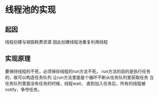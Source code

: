 # 线程池的实现
## 起因
线程创建与销毁耗费资源
因此创建线程池重复利用线程

## 实现原理
要保持线程的不死，必须保存线程的run方法不死，
run方法的目的是执行任务的，故可以构造任务队列
让run方法里面是个循环不断从任务队列里获取任务
当任务队列里面没有任务的时候，线程wait，
直到加入任务后，所有的线程被notify，争夺任务。